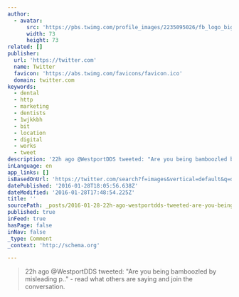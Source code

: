 ```yaml
---
author:
  - avatar:
      src: 'https://pbs.twimg.com/profile_images/2235095026/fb_logo_bigger.jpg'
      width: 73
      height: 73
related: []
publisher:
  url: 'https://twitter.com'
  name: Twitter
  favicon: 'https://abs.twimg.com/favicons/favicon.ico'
  domain: twitter.com
keywords:
  - dental
  - http
  - marketing
  - dentists
  - 1wjkkbh
  - bit
  - location
  - digital
  - works
  - tweet
description: '22h ago @WestportDDS tweeted: "Are you being bamboozled by misleading p.." - read what others are saying and join the conversation.'
inLanguage: en
app_links: []
isBasedOnUrl: 'https://twitter.com/search?f=images&vertical=default&q=dental%20marketing&src=typd'
datePublished: '2016-01-28T18:05:56.638Z'
dateModified: '2016-01-28T17:48:54.225Z'
title: ''
sourcePath: _posts/2016-01-28-22h-ago-westportdds-tweeted-are-you-being-bamboozled-by-m.md
published: true
inFeed: true
hasPage: false
inNav: false
_type: Comment
_context: 'http://schema.org'

---
```

> 22h ago &commat;WestportDDS tweeted&colon; "Are you being bamboozled by misleading p&period;&period;" - read what others are saying and join the conversation&period;